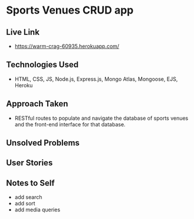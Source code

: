 # Sports Venues CRUD app

## Live Link
* https://warm-crag-60935.herokuapp.com/

## Technologies Used
* HTML, CSS, JS, Node.js, Express.js, Mongo Atlas, Mongoose, EJS, Heroku

## Approach Taken
* RESTful routes to populate and navigate the database of sports venues and the front-end interface for that database.

## Unsolved Problems
 
## User Stories

## Notes to Self
* add search
* add sort
* add media queries
